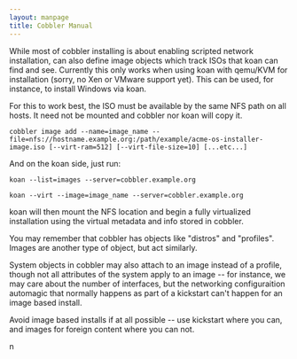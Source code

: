 ```yaml
---
layout: manpage
title: Cobbler Manual
---
```

While most of cobbler installing is about enabling scripted network
installation, can also define image objects which track ISOs that
koan can find and see. Currently this only works when using koan
with qemu/KVM for installation (sorry, no Xen or VMware support
yet). This can be used, for instance, to install Windows via koan.

For this to work best, the ISO must be available by the same NFS
path on all hosts. It need not be mounted and cobbler nor koan will
copy it.

    cobbler image add --name=image_name --file=nfs://hostname.example.org:/path/example/acme-os-installer-image.iso [--virt-ram=512] [--virt-file-size=10] [...etc...]

And on the koan side, just run:

    koan --list=images --server=cobbler.example.org
    
    koan --virt --image=image_name --server=cobbler.example.org

koan will then mount the NFS location and begin a fully virtualized
installation using the virtual metadata and info stored in
cobbler.

You may remember that cobbler has objects like "distros" and
"profiles". Images are another type of object, but act similarly.

System objects in cobbler may also attach to an image instead of a
profile, though not all attributes of the system apply to an image
-- for instance, we may care about the number of interfaces, but
the networking configuraition automagic that normally happens as
part of a kickstart can't happen for an image based install.

Avoid image based installs if at all possible -- use kickstart
where you can, and images for foreign content where you can not.

n